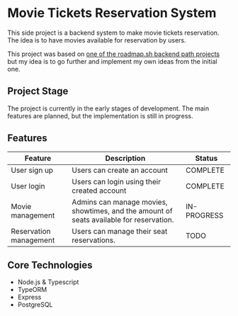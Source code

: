 # Movie Tickets Reservation System

This side project is a backend system to make movie tickets reservation. The idea is to have movies available for reservation by users.

This project was based on [one of the roadmap.sh backend path projects](https://roadmap.sh/projects/movie-reservation-system) but my idea is to go further and implement my own ideas from the initial one.

## Project Stage

The project is currently in the early stages of development. The main features are planned, but the implementation is still in progress.

## Features

| Feature                | Description                                                                             | Status      |
| ---------------------- | --------------------------------------------------------------------------------------- | ----------- |
| User sign up           | Users can create an account                                                             | COMPLETE    |
| User login             | Users can login using their created account                                             | COMPLETE    |
| Movie management       | Admins can manage movies, showtimes, and the amount of seats available for reservation. | IN-PROGRESS |
| Reservation management | Users can manage their seat reservations.                                               | TODO        |

## Core Technologies

- Node.js & Typescript
- TypeORM
- Express
- PostgreSQL
